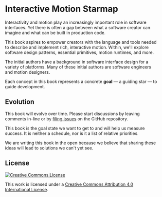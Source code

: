 # Interactive Motion Starmap

Interactivity and motion play an increasingly important role in software interfaces. Yet there is often a gap between what a software creator can imagine and what can be built in production code.

This book aspires to empower creators with the language and tools needed to describe and implement rich, interactive motion. Within, we'll explore software design patterns, essential primitives, motion runtimes, and more.

The initial authors have a background in software interface design for a variety of platforms. Many of these initial authors are software engineers and motion designers.

Each concept in this book represents a concrete **goal** — a guiding star — to guide development.

## Evolution

This book will evolve over time. Please start discussions by leaving comments in-line or by [filing issues](https://github.com/material-motion/material-motion-starmap/issues/) on the GitHub repository.

This book is the goal state we want to get to and will help us measure success. It is neither a schedule, nor is it a list of relative priorities.

We are writing this book in the open because we believe that sharing these ideas will lead to solutions we can't yet see.

## License

[![Creative Commons License](https://i.creativecommons.org/l/by/4.0/88x31.png)](http://creativecommons.org/licenses/by/4.0/)

This work is licensed under a [Creative Commons Attribution 4.0 International License](http://creativecommons.org/licenses/by/4.0/).